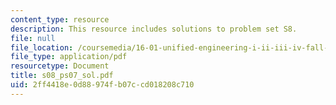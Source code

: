 ```yaml
---
content_type: resource
description: This resource includes solutions to problem set S8.
file: null
file_location: /coursemedia/16-01-unified-engineering-i-ii-iii-iv-fall-2005-spring-2006/2ff4418e0d88974fb07ccd018208c710_s08_ps07_sol.pdf
file_type: application/pdf
resourcetype: Document
title: s08_ps07_sol.pdf
uid: 2ff4418e-0d88-974f-b07c-cd018208c710
---
```

